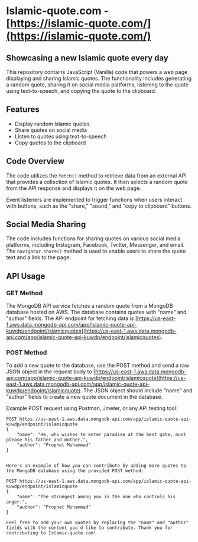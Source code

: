 # Islamic-quote.com - [https://islamic-quote.com/](https://islamic-quote.com/)

Showcasing a new Islamic quote every day
-----------------------------------------------

This repository contains JavaScript (Vanilla) code that powers a web page displaying and sharing Islamic quotes. The functionality includes generating a random quote, sharing it on social media platforms, listening to the quote using text-to-speech, and copying the quote to the clipboard.

## Features

- Display random Islamic quotes
- Share quotes on social media
- Listen to quotes using text-to-speech
- Copy quotes to the clipboard

## Code Overview

The code utilizes the `fetch()` method to retrieve data from an external API that provides a collection of Islamic quotes. It then selects a random quote from the API response and displays it on the web page.

Event listeners are implemented to trigger functions when users interact with buttons, such as the "share," "sound," and "copy to clipboard" buttons.

## Social Media Sharing

The code includes functions for sharing quotes on various social media platforms, including Instagram, Facebook, Twitter, Messenger, and email. The `navigator.share()` method is used to enable users to share the quote text and a link to the page.

## API Usage

### GET Method

The MongoDB API service fetches a random quote from a MongoDB database hosted on AWS. The database contains quotes with "name" and "author" fields. The API endpoint for fetching data is [https://us-east-1.aws.data.mongodb-api.com/app/islamic-quote-api-kuwdp/endpoint/islamicquotes](https://us-east-1.aws.data.mongodb-api.com/app/islamic-quote-api-kuwdp/endpoint/islamicquotes).

### POST Method

To add a new quote to the database, use the POST method and send a raw JSON object in the request body to [https://us-east-1.aws.data.mongodb-api.com/app/islamic-quote-api-kuwdp/endpoint/islamicquote](https://us-east-1.aws.data.mongodb-api.com/app/islamic-quote-api-kuwdp/endpoint/islamicquote). The JSON object should include "name" and "author" fields to create a new quote document in the database.

Example POST request using Postman, Jmeter, or any API testing tool:

```http
POST https://us-east-1.aws.data.mongodb-api.com/app/islamic-quote-api-kuwdp/endpoint/islamicquote
{
    "name": "He, who wishes to enter paradise at the best gate, must please his father and mother.",
    "author": "Prophet Muhammad"
}


Here's an example of how you can contribute by adding more quotes to the MongoDB database using the provided POST method:

POST https://us-east-1.aws.data.mongodb-api.com/app/islamic-quote-api-kuwdp/endpoint/islamicquote
{
    "name": "The strongest among you is the one who controls his anger.",
    "author": "Prophet Muhammad"
}

Feel free to add your own quotes by replacing the "name" and "author" fields with the content you'd like to contribute. Thank you for contributing to Islamic-quote.com!

